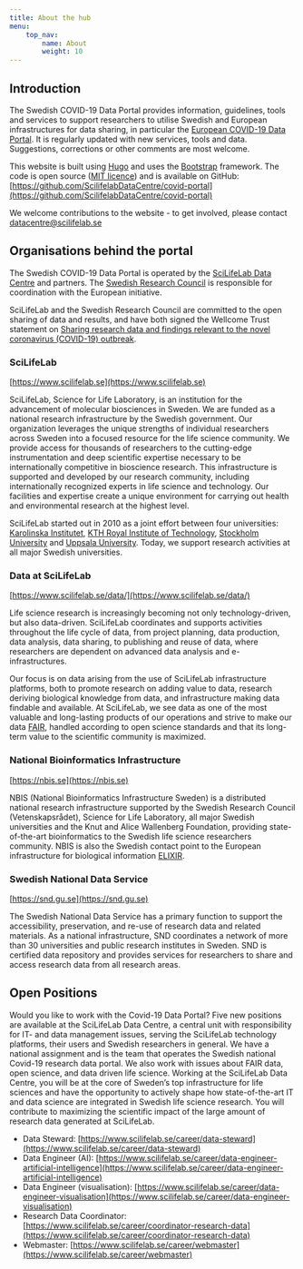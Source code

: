 ```yaml
---
title: About the hub
menu:
    top_nav:
        name: About
        weight: 10
---
```


## Introduction

The Swedish COVID-19 Data Portal provides information, guidelines, tools and services to support researchers to utilise Swedish and European infrastructures for data sharing, in particular the [European COVID-19 Data Portal](https://covid19dataportal.org). It is regularly updated with new services, tools and data. Suggestions, corrections or other comments are most welcome.

This website is built using [Hugo](https://gohugo.io/) and uses the [Bootstrap](https://getbootstrap.com/) framework.
The code is open source ([MIT licence](https://choosealicense.com/licenses/mit/)) and is available on GitHub:
[https://github.com/ScilifelabDataCentre/covid-portal](https://github.com/ScilifelabDataCentre/covid-portal)

We welcome contributions to the website - to get involved, please contact [datacentre@scilifelab.se](mailto:datacentre@scilifelab.se)

## Organisations behind the portal

The Swedish COVID-19 Data Portal is operated by the [SciLifeLab Data Centre](https://www.scilifelab.se/data) and partners. The [Swedish Research Council](https://vr.se) is responsible for coordination with the European initiative.

SciLifeLab and the Swedish Research Council are committed to the open sharing of data and results, and have both signed the Wellcome Trust statement on [Sharing research data and findings relevant to the novel coronavirus (COVID-19) outbreak](https://wellcome.ac.uk/coronavirus-covid-19/open-data).

### SciLifeLab

[https://www.scilifelab.se](https://www.scilifelab.se)

SciLifeLab, Science for Life Laboratory, is an institution for the advancement of molecular biosciences in Sweden. We are funded as a national research infrastructure by the Swedish government. Our organization leverages the unique strengths of individual researchers across Sweden into a focused resource for the life science community. We provide access for thousands of researchers to the cutting-edge instrumentation and deep scientific expertise necessary to be internationally competitive in bioscience research. This infrastructure is supported and developed by our research community, including internationally recognized experts in life science and technology. Our facilities and expertise create a unique environment for carrying out health and environmental research at the highest level.

SciLifeLab started out in 2010 as a joint effort between four universities: [Karolinska Institutet](https://www.ki.se/), [KTH Royal Institute of Technology](https://www.kth.se/), [Stockholm University](https://www.su.se/) and [Uppsala University](https://www.uu.se/). Today, we support research activities at all major Swedish universities.

### Data at SciLifeLab

[https://www.scilifelab.se/data/](https://www.scilifelab.se/data/)

Life science research is increasingly becoming not only technology-driven, but also data-driven. SciLifeLab coordinates and supports activities throughout the life cycle of data, from project planning, data production, data analysis, data sharing, to publishing and reuse of data, where researchers are dependent on advanced data analysis and e-infrastructures.

Our focus is on data arising from the use of SciLifeLab infrastructure platforms, both to promote research on adding value to data, research deriving biological knowledge from data, and infrastructure making data findable and available. At SciLifeLab, we see data as one of the most valuable and long-lasting products of our operations and strive to make our data [FAIR](https://www.force11.org/group/fairgroup/fairprinciples), handled according to open science standards and that its long- term value to the scientific community is maximized.

### National Bioinformatics Infrastructure

[https://nbis.se](https://nbis.se)

NBIS (National Bioinformatics Infrastructure Sweden) is a distributed national research infrastructure supported by the Swedish Research Council (Vetenskapsrådet), Science for Life Laboratory, all major Swedish universities and the Knut and Alice Wallenberg Foundation, providing state-of-the-art bioinformatics to the Swedish life science researchers community. NBIS is also the Swedish contact point to the European infrastructure for biological information [ELIXIR](https://www.elixir-europe.org/).

### Swedish National Data Service

[https://snd.gu.se](https://snd.gu.se)

The Swedish National Data Service has a primary function to support the accessibility, preservation, and re-use of research data and related materials. As a national infrastructure, SND coordinates a network of more than 30 universities and public research institutes in Sweden. SND is certified data repository and provides services for researchers to share and access research data from all research areas.

## Open Positions

Would you like to work with the Covid-19 Data Portal? Five new positions are available at the SciLifeLab Data Centre, a central unit with responsibility for IT- and data management issues, serving the SciLifeLab technology platforms, their users and Swedish researchers in general. We have a national assignment and is the team that operates the Swedish national Covid-19 research data portal. We also work with issues about FAIR data, open science, and data driven life science. Working at the SciLifeLab Data Centre, you will be at the core of Sweden’s top infrastructure for life sciences and have the opportunity to actively shape how state-of-the-art IT and data science are integrated in Swedish life science research. You will contribute to maximizing the scientific impact of the large amount of research data generated at SciLifeLab.

- Data Steward: [https://www.scilifelab.se/career/data-steward](https://www.scilifelab.se/career/data-steward)
- Data Engineer (AI): [https://www.scilifelab.se/career/data-engineer-artificial-intelligence](https://www.scilifelab.se/career/data-engineer-artificial-intelligence)
- Data Engineer (visualisation): [https://www.scilifelab.se/career/data-engineer-visualisation](https://www.scilifelab.se/career/data-engineer-visualisation)
- Research Data Coordinator: [https://www.scilifelab.se/career/coordinator-research-data](https://www.scilifelab.se/career/coordinator-research-data)
- Webmaster: [https://www.scilifelab.se/career/webmaster](https://www.scilifelab.se/career/webmaster)

